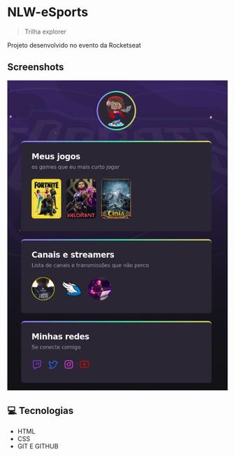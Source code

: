 # NLW-eSports

> Trilha explorer

Projeto desenvolvido no evento da Rocketseat

## Screenshots

![App Screenshot](./assets/print-tela.png)

## 💻 Tecnologias

- HTML
- CSS
- GIT E GITHUB
